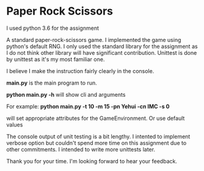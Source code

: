 <h1>Paper Rock Scissors</h1>

<p>I used python 3.6 for the assignment</p>

<p>A standard paper-rock-scissors game. I implemented the game
using python's default RNG. I only used the standard library for
the assignment as I do not think other library will have
significant contribution. Unittest is done by unittest as it's my
most familiar one.</p>

<p>I believe I make the instruction fairly clearly in the console.</p>
<p><b>main.py</b> is the main program to run.</p>
<p><b>python main.py -h</b> will show cli and arguments</p>
<p>For example: 
<b>python main.py -t 10 -m 15 -pn Yehui -cn IMC -s 0</b></p>
<p>will set appropriate attributes for the GameEnvironment. Or use default values</p>

<p>The console output of unit testing is a bit lengthy. I intented to implement
verbose option but couldn't spend more time on this assignment due to other commitments.
I intended to write more unittests later.</p>

<p>Thank you for your time. I'm looking forward to hear your feedback.</p>